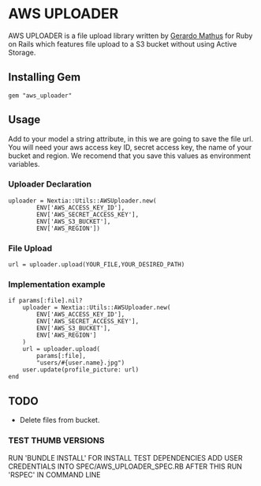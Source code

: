# AWS UPLOADER

AWS UPLOADER is a file upload library written by [Gerardo Mathus](https://github.com/gemathus) for Ruby on Rails which features file upload to a S3 bucket without using Active Storage.

## Installing Gem
```
gem "aws_uploader"
```

## Usage
Add to your model a string attribute, in this we are going to save the file url.
You will need your aws access key ID, secret access key, the name of your bucket and region.
We recomend that you save this values as environment variables.

### Uploader Declaration
```
uploader = Nextia::Utils::AWSUploader.new(
        ENV['AWS_ACCESS_KEY_ID'],
        ENV['AWS_SECRET_ACCESS_KEY'],
        ENV['AWS_S3_BUCKET'],
        ENV['AWS_REGION'])
```
### File Upload
```
url = uploader.upload(YOUR_FILE,YOUR_DESIRED_PATH)
```

### Implementation example
```
if params[:file].nil?
    uploader = Nextia::Utils::AWSUploader.new(
        ENV['AWS_ACCESS_KEY_ID'],
        ENV['AWS_SECRET_ACCESS_KEY'],
        ENV['AWS_S3_BUCKET'],
        ENV['AWS_REGION']
    )
    url = uploader.upload(
        params[:file],
        "users/#{user.name}.jpg")
    user.update(profile_picture: url)
end
```

## TODO
- Delete files from bucket.

### TEST THUMB VERSIONS
RUN 'BUNDLE INSTALL' FOR INSTALL TEST DEPENDENCIES
ADD USER CREDENTIALS INTO SPEC/AWS_UPLOADER_SPEC.RB
AFTER THIS RUN 'RSPEC' IN COMMAND LINE